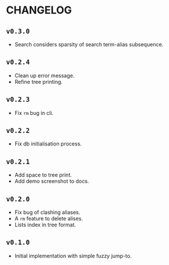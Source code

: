 # CHANGELOG

## `v0.3.0`
- Search considers sparsity of search term-alias subsequence.

## `v0.2.4`
- Clean up error message.
- Refine tree printing.

## `v0.2.3`
- Fix `rm` bug in cli.

## `v0.2.2`
- Fix db initialisation process.

## `v0.2.1`
- Add space to tree print.
- Add demo screenshot to docs.

## `v0.2.0`
- Fix bug of clashing aliases.
- A `rm` feature to delete alises.
- Lists index in tree format.

## `v0.1.0`
- Initial implementation with simple fuzzy jump-to.

